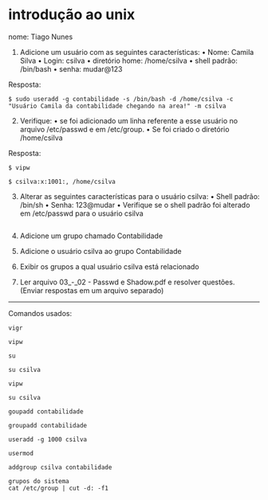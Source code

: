 # introdução ao unix 
nome: Tiago Nunes
1) Adicione um usuário com as seguintes características:
• Nome: Camila Silva
• Login: csilva
• diretório home: /home/csilva
• shell padrão: /bin/bash
• senha: mudar@123


Resposta:

```
$ sudo useradd -g contabilidade -s /bin/bash -d /home/csilva -c "Usuário Camila da contabilidade chegando na area!" -m csilva
```
2. Verifique:
• se foi adicionado um linha referente a esse usuário no arquivo /etc/passwd e em
/etc/group.
• Se foi criado o diretório /home/csilva

Resposta:

```
$ vipw

$ csilva:x:1001:, /home/csilva
```

3. Alterar as seguintes características para o usuário csilva:
• Shell padrão: /bin/sh
• Senha: 123@mudar
• Verifique se o shell padrão foi alterado em /etc/passwd para o usuário csilva
```

```


4. Adicione um grupo chamado Contabilidade

5. Adicione o usuário csilva ao grupo Contabilidade

6. Exibir os grupos a qual usuário csilva está relacionado

7. Ler arquivo 03_-_02 - Passwd e Shadow.pdf e resolver questões. (Enviar respostas em
um arquivo separado)

-----------------------------------------------

Comandos usados:

```
vigr

vipw

su

su csilva

vipw

su csilva

goupadd contabilidade

groupadd contabilidade

useradd -g 1000 csilva

usermod

addgroup csilva contabilidade

grupos do sistema
cat /etc/group | cut -d: -f1
```
